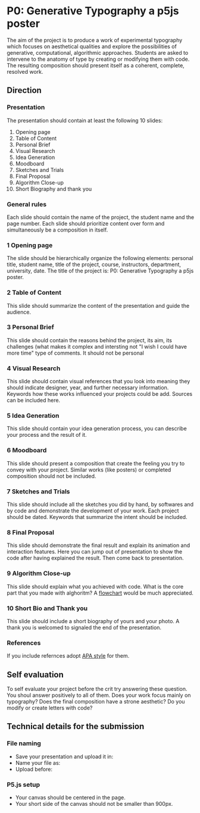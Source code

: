 # P0: Generative Typography a p5js poster

The aim of the project is to produce a work of experimental typography which focuses on aesthetical qualities and explore the possibilities of generative, computational, algorithmic approaches.
Students are asked to intervene to the anatomy of type by creating or modifying them with code.
The resulting composition should present itself as a coherent, complete, resolved work.

## Direction
### Presentation
The presentation should contain at least the following 10 slides:
1. Opening page
2. Table of Content
3. Personal Brief
4. Visual Research
5. Idea Generation
6. Moodboard
7. Sketches and Trials
8. Final Proposal
9. Algorithm Close-up
10. Short Biography and thank you

### General rules
Each slide should contain the name of the project, the student name and the page number.
Each slide should prioritize content over form and simultaneously be a composition in itself.

### 1 Opening page
The slide should be hierarchically organize the following elements: personal title, student name, title of the project, course, instructors, department, university, date.
The title of the project is: P0: Generative Typography a p5js poster.

### 2 Table of Content
This slide should summarize the content of the presentation and guide the audience.

### 3 Personal Brief
This slide should contain the reasons behind the project, its aim, its challenges (what makes it complex and intersting not "I wish I could have more time" type of comments.
It should not be personal 

### 4 Visual Research
This slide should contain visual references that you look into meaning they should indicate designer, year, and further necessary information.
Keywords how these works influenced your projects could be add. Sources can be included here.

### 5 Idea Generation
This slide should contain your idea generation process, you can describe your process and the result of it.

### 6 Moodboard
This slide should present a composition that create the feeling you try to convey with your project. Similar works (like posters) or completed composition should not be included.

### 7 Sketches and Trials
This slide should include all the sketches you did by hand, by softwares and by code and demonstrate the development of your work. Each project should be dated. Keywords that summarize the intent should be included.

### 8 Final Proposal
This slide should demonstrate the final result and explain its animation and interaction features.
Here you can jump out of presentation to show the code after having explained the result. Then come back to presentation.

### 9 Algorithm Close-up
This slide should explain what you achieved with code. What is the core part that you made with alghoritm? A [flowchart](https://www.edrawsoft.com/algorithm-flowchart-examples.html) would be much appreciated.

### 10 Short Bio and Thank you
This slide should include a short biography of yours and your photo. A thank you is welcomed to signaled the end of the presentation.

### References
If you include refernces adopt [APA style](https://owl.purdue.edu/owl/research_and_citation/apa_style/apa_formatting_and_style_guide/general_format.html) for them.

## Self evaluation
To self evaluate your project before the crit try answering these question. You shoul answer positively to all of them.
Does your work focus mainly on typography?
Does the final composition have a strone aesthetic?
Do you modify or create letters with code?

## Technical details for the submission
### File naming
- Save your presentation and upload it in:
- Name your file as: 
- Upload before:
### P5.js setup
- Your canvas should be centered in the page.
- Your short side of the canvas should not be smaller than 900px.
